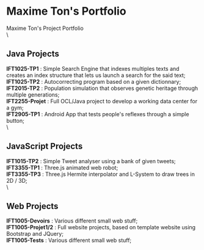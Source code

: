 # Maxime Ton's Portfolio
Maxime Ton's Project Portfolio\
\
## Java Projects
__IFT1025-TP1__ : Simple Search Engine that indexes multiples texts and creates an index structure that lets us launch a search for the said text;\
__IFT1025-TP2__ : Autocorrecting program based on a given dictionnary;\
__IFT2015-TP2__ : Population simulation that observes genetic heritage through multiple generations;\
__IFT2255-Projet__ : Full OCL/Java project to develop a working data center for a gym;\
__IFT2905-TP1__ : Android App that tests people's reflexes through a simple button;\
\
## JavaScript Projects
__IFT1015-TP2__ : Simple Tweet analyser using a bank of given tweets;\
__IFT3355-TP1__ : Three.js animated web robot;\
__IFT3355-TP3__ : Three.js Hermite interpolator and L-System to draw trees in 2D / 3D;\
\
## Web Projects
__IFT1005-Devoirs__ : Various different small web stuff;\
__IFT1005-Projet1/2__ : Full website projects, based on template website using Bootstrap and JQuery;\
__IFT1005-Tests__ : Various different small web stuff;
